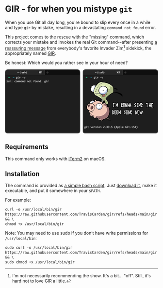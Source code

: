 # GIR - for when you mistype `git`

When you use Git all day long, you're bound to slip every once in a while and type `gir` by mistake, resulting in a devastating `command not found` error.

This project comes to the rescue with the "missing" command, which corrects your mistake and invokes the real Git command--after presenting [a reassuring message](https://youtu.be/Nw_cdqQHGA8) from everybody's favorite Invader Zim[^1] sidekick, the appropriately named [GIR](https://zim.fandom.com/wiki/GIR).

Be honest: Which would you rather see in your hour of need?

![Screenshot](resources/screenshot.png)

## Requirements

This command only works with [iTerm2](https://iterm2.com/) on macOS.

## Installation

The command is provided as [a simple bash script](gir). Just [download it](https://raw.githubusercontent.com/TravisCarden/gir/refs/heads/main/gir), make it executable, and put it somewhere in your `$PATH`.

For example:

```shell
curl -o /usr/local/bin/gir https://raw.githubusercontent.com/TravisCarden/gir/refs/heads/main/gir && \
chmod +x /usr/local/bin/gir
```

Note: You may need to use sudo if you don’t have write permissions for `/usr/local/bin`:

```shell
sudo curl -o /usr/local/bin/gir https://raw.githubusercontent.com/TravisCarden/gir/refs/heads/main/gir && \
sudo chmod +x /usr/local/bin/gir
```

[^1]: I'm not necessarily recommending the show. It's a bit... "off". Still, it's hard not to love GIR a little.
